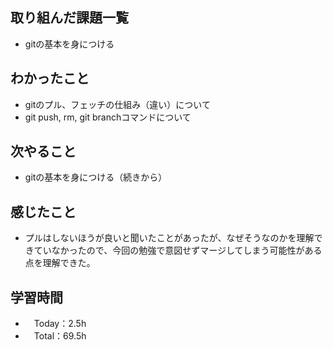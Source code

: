 ## 取り組んだ課題一覧
- gitの基本を身につける

## わかったこと
- gitのプル、フェッチの仕組み（違い）について
- git push, rm, git branchコマンドについて

## 次やること
- gitの基本を身につける（続きから）

## 感じたこと
- プルはしないほうが良いと聞いたことがあったが、なぜそうなのかを理解できていなかったので、今回の勉強で意図せずマージしてしまう可能性がある点を理解できた。

## 学習時間
- 　Today：2.5h
- 　Total：69.5h
